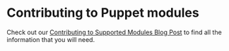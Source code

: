 # Contributing to Puppet modules

Check out our [Contributing to Supported Modules Blog Post](https://puppetlabs.github.io/iac/docs/contributing_to_a_module.html) to find all the information that you will need.
